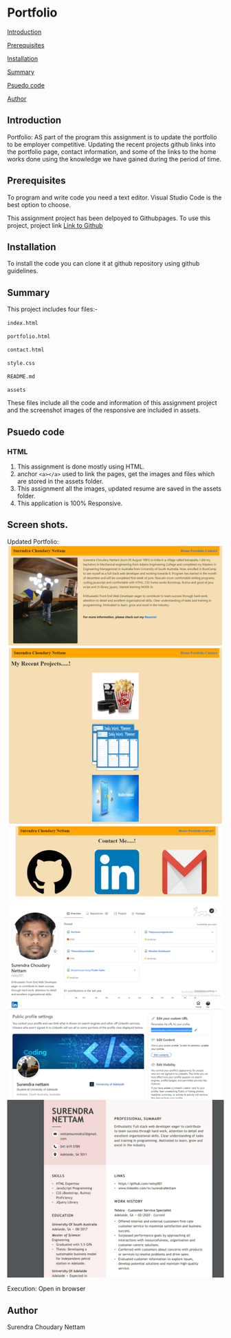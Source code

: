 # Portfolio

[Introduction](#Introduction)

[Prerequisites](#Prerequisites)

[Installation](#Installation)

[Summary](#Summary)

[Psuedo code](#Psuedo-code)

[Author](#Author)


## Introduction

Portfolio: AS part of the program this assignment is to update the portfolio to be employer competitive. Updating the recent projects github links into the portfolio page, contact information, and some of the links to the home works done using the knowledge we have gained during the period of time.

## Prerequisites
To program and write code you need a text editor. Visual Studio Code is the best option to choose.

This assignment project has been delpoyed to Githubpages. To use this project, project link [Link to Github](https://github.com/netsy001/Portfolio)

## Installation

To install the code you can clone it at github repository using github guidelines.

## Summary

This project includes four files:- 

`index.html` 

`portfolio.html`

`contact.html`

`style.css`

`README.md`

`assets`

These files include all the code and information of this assignment project and the screenshot images of the responsive are included in assets.

## Psuedo code
### HTML

1. This assignment is done mostly using HTML. 
2. anchor ``<a></a>`` used to link the pages, get the images and files which are stored in the assets folder.
3. This assignment all the images, updated resume are saved in the assets folder.
4. This application is 100% Responsive.

## Screen shots.
Updated Portfolio:
<br>
![Portfolio](assets/Capture1.PNG)
![Portfolio](assets/Capture2.PNG)
![Portfolio](assets/Capture3.PNG)
![Portfolio](assets/Capturegithub.PNG)
![Portfolio](assets/CaptureLinkden.PNG)
![Portfolio](assets/CaptureResume.PNG)


Execution: Open in browser

## Author
Surendra Choudary Nettam
